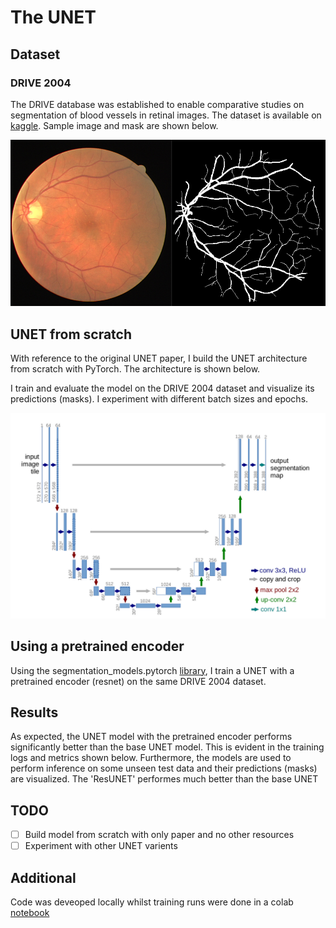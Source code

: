 # The UNET

## Dataset
### DRIVE 2004
The DRIVE database was established to enable comparative studies on segmentation of blood vessels in retinal images. The dataset is available on [kaggle](https://www.kaggle.com/datasets/zionfuo/drive2004). Sample image and mask are shown below.

![sample](media/sample.png)

## UNET from scratch

With reference to the original UNET paper, I build the UNET architecture from scratch with PyTorch. The architecture is shown below.

I train and evaluate the model on the DRIVE 2004 dataset and visualize its predictions (masks). I experiment with different batch sizes and epochs.  

![architecture](media/architecture.png)
## Using a pretrained encoder

Using the segmentation_models.pytorch [library](https://github.com/qubvel/segmentation_models.pytorch/tree/master), I train a UNET with a pretrained encoder (resnet) on the same DRIVE 2004 dataset.

## Results
As expected, the UNET model with the pretrained encoder performs significantly better than the base UNET model. This is evident in the training logs and metrics shown below. Furthermore, the models are used to perform inference on some unseen test data and their predictions (masks) are visualized. The 'ResUNET' performes much better than the base UNET

## TODO
- [ ] Build model from scratch with only paper and no other resources
- [ ] Experiment with other UNET varients

## Additional 
Code was deveoped locally whilst training runs were done in a colab [notebook](https://colab.research.google.com/drive/1ryi9zquGhvP_p5DFmuPyO1mrG1d7fRFz?usp=sharing)
